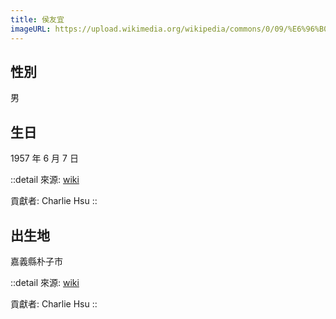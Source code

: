 ```yaml
---
title: 侯友宜
imageURL: https://upload.wikimedia.org/wikipedia/commons/0/09/%E6%96%B0%E5%8C%97%E5%B8%82%E9%95%B7%E4%BE%AF%E5%8F%8B%E5%AE%9C.png
---
```


## 性別

男

## 生日

1957 年 6 月 7 日

::detail
來源: [wiki](https://zh.wikipedia.org/zh-tw/%E4%BE%AF%E5%8F%8B%E5%AE%9C#%E6%97%A9%E5%B9%B4%E7%94%9F%E6%B4%BB)

貢獻者: Charlie Hsu
::

## 出生地

嘉義縣朴子市

::detail
來源: [wiki](https://zh.wikipedia.org/zh-tw/%E4%BE%AF%E5%8F%8B%E5%AE%9C#%E6%97%A9%E5%B9%B4%E7%94%9F%E6%B4%BB)

貢獻者: Charlie Hsu
::
